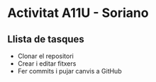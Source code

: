 # Activitat A11U - Soriano

## Llista de tasques

- Clonar el repositori
- Crear i editar fitxers
- Fer commits i pujar canvis a GitHub
